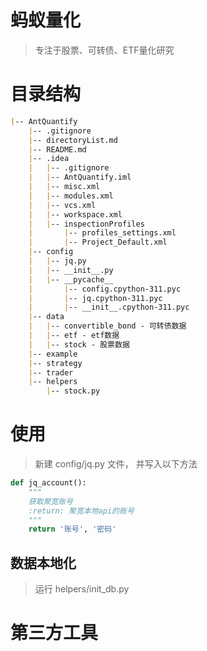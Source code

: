 # 蚂蚁量化

> 专注于股票、可转债、ETF量化研究

# 目录结构
```markdown
|-- AntQuantify
    |-- .gitignore
    |-- directoryList.md
    |-- README.md
    |-- .idea
    |   |-- .gitignore
    |   |-- AntQuantify.iml
    |   |-- misc.xml
    |   |-- modules.xml
    |   |-- vcs.xml
    |   |-- workspace.xml
    |   |-- inspectionProfiles
    |       |-- profiles_settings.xml
    |       |-- Project_Default.xml
    |-- config
    |   |-- jq.py
    |   |-- __init__.py
    |   |-- __pycache__
    |       |-- config.cpython-311.pyc
    |       |-- jq.cpython-311.pyc
    |       |-- __init__.cpython-311.pyc
    |-- data
    |   |-- convertible_bond - 可转债数据
    |   |-- etf - etf数据
    |   |-- stock - 股票数据
    |-- example
    |-- strategy
    |-- trader
    |-- helpers 
        |-- stock.py

```


# 使用
> 新建 config/jq.py 文件， 并写入以下方法

```python
def jq_account():
    """
    获取聚宽账号
    :return: 聚宽本地api的账号
    """
    return '账号', '密码'
```

## 数据本地化
> 运行 helpers/init_db.py

# 第三方工具
